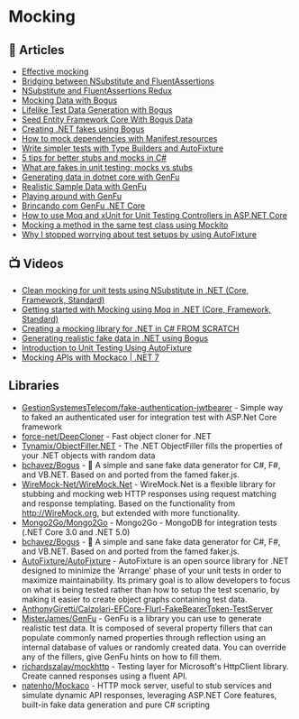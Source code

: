 # Mocking

## 📝 Articles

- [Effective mocking](https://cezarypiatek.github.io/post/effective-mocking/)
- [Bridging between NSubstitute and FluentAssertions](https://www.neovolve.com/2014/10/07/bridging-between-nsubstitute-and-fluentassertions/)
- [NSubstitute and FluentAssertions Redux](https://www.neovolve.com/2021/04/25/nsubstitute-and-fluentassertions-redux/)
- [Mocking Data with Bogus](https://dev.to/integerman/mocking-data-with-bogus-25ac)
- [Lifelike Test Data Generation with Bogus](http://dontcodetired.com/blog/post/Lifelike-Test-Data-Generation-with-Bogus)
- [Seed Entity Framework Core With Bogus Data](https://khalidabuhakmeh.com/seed-entity-framework-core-with-bogus)
- [Creating .NET fakes using Bogus](https://cmatskas.com/creating-net-fakes-using-bogus-2/)
- [How to mock dependencies with Manifest resources](https://www.code4it.dev/blog/mock-dependency-with-manifest-resources)
- [Write simpler tests with Type Builders and AutoFixture](https://canro91.github.io/2021/06/21/WriteSimplerTestsTypeBuilderAndAutoFixture/)
- [5 tips for better stubs and mocks in C#](https://canro91.github.io/2021/06/07/TipsForBetterStubsAndMocks/)
- [What are fakes in unit testing: mocks vs stubs](https://canro91.github.io/2021/05/24/WhatAreFakesInTesting/)
- [Generating data in dotnet core with GenFu](http://taswar.zeytinsoft.com/generating-data-in-dotnet-core-with-genfu/)
- [Realistic Sample Data with GenFu](https://www.davepaquette.com/archive/2015/11/15/realistic-sample-data-with-genfu.aspx)
- [Playing around with GenFu](https://asp.net-hacker.rocks/2016/01/27/playing-around-with-GenFu.html)
- [Brincando com GenFu .NET Core](https://dev.to/juniorporfirio/brincando-com-genfu-net-core-5gon)
- [How to use Moq and xUnit for Unit Testing Controllers in ASP.NET Core](https://www.hosting.work/aspnet-core-moq-xunit-unit-testing/)
- [Mocking a method in the same test class using Mockito](https://towardsdatascience.com/mocking-a-method-in-the-same-test-class-using-mockito-b8f997916109)
- [Why I stopped worrying about test setups by using AutoFixture](https://timdeschryver.dev/blog/why-i-stopped-worrying-about-test-setups-by-using-autofixture)
## 📺 Videos
- [Clean mocking for unit tests using NSubstitute in .NET (Core, Framework, Standard)](https://www.youtube.com/watch?v=LcQYv0cBWk0)
- [Getting started with Mocking using Moq in .NET (Core, Framework, Standard)](https://www.youtube.com/watch?v=9ZvDBSQa_so)
- [Creating a mocking library for .NET in C# FROM SCRATCH](https://www.youtube.com/watch?v=9kEURoqHKZ0)
- [Generating realistic fake data in .NET using Bogus](https://www.youtube.com/watch?v=T9pwE1GAr_U)
- [Introduction to Unit Testing Using AutoFixture](https://www.youtube.com/watch?v=ivEke62spOg)
- [Mocking APIs with Mockaco | .NET 7](https://www.youtube.com/watch?v=QBnXCgZFzM0)

## Libraries
- [GestionSystemesTelecom/fake-authentication-jwtbearer](https://github.com/GestionSystemesTelecom/fake-authentication-jwtbearer/) - Simple way to faked an authenticated user for integration test with ASP.Net Core framework
- [force-net/DeepCloner](https://github.com/force-net/DeepCloner) - Fast object cloner for .NET
- [Tynamix/ObjectFiller.NET](https://github.com/Tynamix/ObjectFiller.NET/) - The .NET ObjectFiller fills the properties of your .NET objects with random data
- [bchavez/Bogus](https://github.com/bchavez/Bogus) - 📇 A simple and sane fake data generator for C#, F#, and VB.NET. Based on and ported from the famed faker.js.
- [WireMock-Net/WireMock.Net](https://github.com/WireMock-Net/WireMock.Net) - WireMock.Net is a flexible library for stubbing and mocking web HTTP responses using request matching and response templating. Based on the functionality from http://WireMock.org, but extended with more functionality.
- [Mongo2Go/Mongo2Go](https://github.com/Mongo2Go/Mongo2Go) - Mongo2Go - MongoDB for integration tests (.NET Core 3.0 and .NET 5.0)
- [bchavez/Bogus](https://github.com/bchavez/Bogus) - 📇 A simple and sane fake data generator for C#, F#, and VB.NET. Based on and ported from the famed faker.js.
- [AutoFixture/AutoFixture](https://github.com/AutoFixture/AutoFixture) - AutoFixture is an open source library for .NET designed to minimize the 'Arrange' phase of your unit tests in order to maximize maintainability. Its primary goal is to allow developers to focus on what is being tested rather than how to setup the test scenario, by making it easier to create object graphs containing test data.
- [AnthonyGiretti/Calzolari-EFCore-Flurl-FakeBearerToken-TestServer](https://github.com/AnthonyGiretti/Calzolari-EFCore-Flurl-FakeBearerToken-TestServer)
- [MisterJames/GenFu](https://github.com/MisterJames/GenFu) - GenFu is a library you can use to generate realistic test data. It is composed of several property fillers that can populate commonly named properties through reflection using an internal database of values or randomly created data. You can override any of the fillers, give GenFu hints on how to fill them.
- [richardszalay/mockhttp](https://github.com/richardszalay/mockhttp) - Testing layer for Microsoft's HttpClient library. Create canned responses using a fluent API.
- [natenho/Mockaco](https://github.com/natenho/Mockaco) - HTTP mock server, useful to stub services and simulate dynamic API responses, leveraging ASP.NET Core features, built-in fake data generation and pure C# scripting